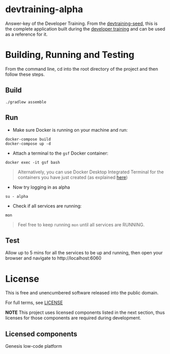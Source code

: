 # devtraining-alpha

Answer-key of the Developer Training. From the [devtraining-seed](https://github.com/genesiscommunitysuccess/devtraining-seed), this is the complete application built during the [developer training](https://docs.genesis.global/secure/getting-started/developer-training/training-intro/) and can be used as a reference for it.

# Building, Running and Testing
From the command line, cd into the root directory of the project and then follow these steps.

## Build
```shell
./gradlew assemble
```

## Run
* Make sure Docker is running on your machine and run:
```shell
docker-compose build
docker-compose up -d
```

* Attach a terminal to the `gsf` Docker container:
```shell
docker exec -it gsf bash
```
> Alternatively, you can use Docker Desktop Integrated Terminal for the containers you have just created (as explained [here](https://www.docker.com/blog/integrated-terminal-for-running-containers-extended-integration-with-containerd-and-more-in-docker-desktop-4-12/))

* Now try logging in as alpha 
```shell
su - alpha
```

* Check if all services are running:
```shell
mon
```
> Feel free to keep running `mon` until all services are RUNNING.

## Test
Allow up to 5 mins for all the services to be up and running, then open your browser and navigate to http://localhost:6060

# License

This is free and unencumbered software released into the public domain.

For full terms, see [LICENSE](./LICENSE)

**NOTE** This project uses licensed components listed in the next section, thus licenses for those components are required during development.

## Licensed components
Genesis low-code platform
